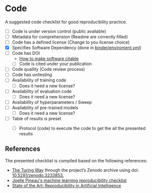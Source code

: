 # Code
A suggested code checklist for good reproducibility practice.



- [ ] Code is under version control (public available)
- [ ] Metadata for comprehension (Readme are correctly filled)
- [ ] Code has a defined license (Change to you license choice)
- [x] Specifies Software Dependency (done in [binder/enviroment.yml](../binder/environment.yml))
- [ ] Code has DOI
   - [How to make software citable](https://the-turing-way.netlify.app/reproducible-research/credit.html#rr-credit-make-software-citeable) 
   - [ ] Code is cited under your publication
- [ ] Code quallity (Code review process)
- [ ] Code has unitesting
- [ ] Availability of training code
  - [ ] Does it need a new license?
- [ ] Availability of evaluation code
  - [ ] Does it need a new license?
- [ ] Availability of hyperparameters /  Sweep
- [ ] Availability of pre-trained models
  - [ ] Does it need a new license?

- [ ] Table of results is preset
  - [ ] Protocol (code) to execute the code to get the all the presented results


## References

The presented checklist is compiled based on the following references:

- [The Turing Way](https://the-turing-way.netlify.app) through the project’s Zenodo archive using doi: [10.5281/zenodo.3233853.](https://doi.org/10.5281/zenodo.3233853)
- [Joelle Pineau's machine learning reproducibility checklist](https://www.cs.mcgill.ca/~jpineau/ReproducibilityChecklist.pdf)
- [State of the Art: Reproducibility in Artificial Intelligence](https://www.aaai.org/GuideBook2018/17248-73943-GB.pdf)